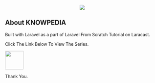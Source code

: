 <p align="center"><a href="#" target="_blank"><img src="https://image.winudf.com/v2/image/Y29tLlRoZUhhd2tGb3guS25vd3BlZGlhX2ljb25fMTUyNjQwNzYzNV8wNDQ/icon.png?w=170&fakeurl=1" width="auto"></a></p>


## About KNOWPEDIA

Built with Laravel as a part of Laravel From Scratch Tutorial on Laracast.

Click The Link Below To View The Series.

<p align="left"><a href="https://laracasts.com/series/laravel-6-from-scratch" target="_blank"><img src="https://laracasts.s3.amazonaws.com/series/thumbnails/learning-vue-1-step-by-step.png" width="60"></a></p>

Thank You.
